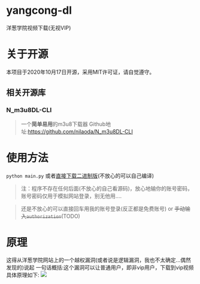 ﻿# yangcong-dl
洋葱学院视频下载(无视VIP)
# 关于开源
本项目于2020年10月17日开源，采用MIT许可证，请自觉遵守。
## 相关开源库
### N_m3u8DL-CLI
>一个**简单易用**的m3u8下载器
Github地址:https://github.com/nilaoda/N_m3u8DL-CLI

# 使用方法
`python main.py`
或者[直接下载二进制版](https://github.com/ravizhan/yangcong-dl/releases)(不放心的可以自己编译)

>注：程序不存在任何后面(不放心的自己看源码)，放心地输你的账号密码，账号密码仅用于模拟网站登录，别无他用....

>还是不放心的可以直接回车用我的账号登录(反正都是免费账号) or ~~手动输入`authorization`~~(TODO)
# 原理
这得从洋葱学院网站上的一个越权漏洞(或者说是逻辑漏洞，我也不太确定...偶然发现的)说起
一句话概括:这个漏洞可以让普通用户，即非vip用户，下载到vip视频
具体原理如下:
![](https://cdn.jsdelivr.net/gh/ravizhan/css-js/1.svg)
